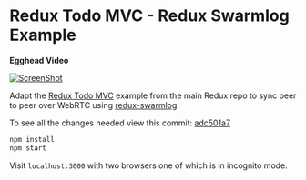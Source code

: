 # Redux Todo MVC - Redux Swarmlog Example

__Egghead Video__

<a href="https://egghead.io/lessons/react-redux-peer-to-peer-todomvc-over-webrtc-using-swarmlog" target="_blank">![ScreenShot](https://raw.github.com/philholden/todomvc-redux-swarmlog/master/redux-swarmlog-egghead.png)</a>

Adapt the [Redux Todo MVC](https://github.com/reactjs/redux/tree/master/examples/todomvc) example from the main Redux repo to sync peer to peer over WebRTC using [redux-swarmlog](https://github.com/philholden/redux-swarmlog).

To see all the changes needed view this commit: [adc501a7](https://github.com/philholden/todomvc-redux-swarmlog/commit/adc501a76156ac062c123659073630dd74057d07)

```bash
npm install
npm start
```
Visit `localhost:3000` with two browsers one of which is in incognito mode.

